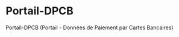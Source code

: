 # Portail-DPCB
                                                             
Portail-DPCB (Portail - Données de Paiement par Cartes Bancaires)
